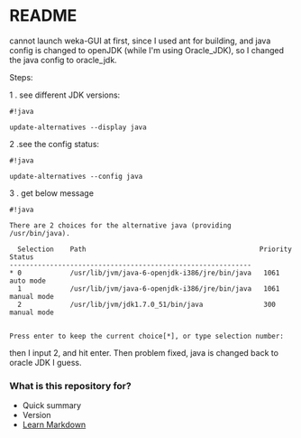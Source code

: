 # README #

cannot launch weka-GUI at first, since I used ant for building, and java config is changed to openJDK (while I'm using Oracle_JDK), so I changed the java config to oracle_jdk.

Steps:

1 . see different JDK versions: 

```
#!java

update-alternatives --display java
```
2 .see the config status:

```
#!java

update-alternatives --config java

```
3 . get below message

```
#!java

There are 2 choices for the alternative java (providing /usr/bin/java).

  Selection    Path                                           Priority   Status
------------------------------------------------------------
* 0            /usr/lib/jvm/java-6-openjdk-i386/jre/bin/java   1061      auto mode
  1            /usr/lib/jvm/java-6-openjdk-i386/jre/bin/java   1061      manual mode
  2            /usr/lib/jvm/jdk1.7.0_51/bin/java               300       manual mode


Press enter to keep the current choice[*], or type selection number: 

```
then I input 2, and hit enter. Then problem fixed, java is changed back to oracle JDK I guess.



### What is this repository for? ###

* Quick summary
* Version
* [Learn Markdown](https://bitbucket.org/tutorials/markdowndemo)